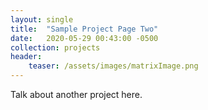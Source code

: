 ```yaml
---
layout: single
title:  "Sample Project Page Two"
date:   2020-05-29 00:43:00 -0500
collection: projects
header:
    teaser: /assets/images/matrixImage.png
---
```


Talk about another project here.

